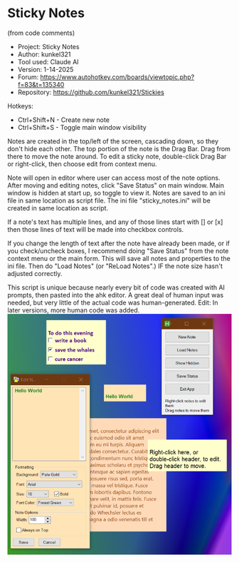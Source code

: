 # Sticky Notes
(from code comments)
* Project:    Sticky Notes
* Author:     kunkel321
* Tool used:  Claude AI
* Version:    1-14-2025
* Forum:      https://www.autohotkey.com/boards/viewtopic.php?f=83&t=135340
* Repository: https://github.com/kunkel321/Stickies     

Hotkeys:
* Ctrl+Shift+N - Create new note
* Ctrl+Shift+S - Toggle main window visibility

Notes are created in the top/left of the screen, cascading down, so they don't hide each other.  The top portion of the note is the Drag Bar.  Drag from there to move the note around.   To edit a sticky note, double-click Drag Bar or right-click, then choose edit from context menu.  

Note will open in editor where user can access most of the note options.  After moving and editing notes, click "Save Status" on main window. Main window is hidden at start up, so toggle to view it.  Notes are saved to an ini file in same location as script file. The ini file "sticky_notes.ini" will be created in same location as script.

If a note's text has multiple lines, and any of those lines start with 
[] or
[x] then those lines of text will be made into checkbox controls.  

If you change the length of text after the note have already been made, or if you check/uncheck boxes, I recommend doing "Save Status" from the note context menu or the main form.  This will save all notes and properties to the ini file.  Then do "Load Notes" (or "ReLoad Notes".) IF the note size hasn't adjusted correctly. 

This script is unique because nearly every bit of code was created with AI prompts, then pasted into the ahk editor.  A great deal of human input was needed, but very little of the actual code was human-generated.  Edit: In later versions, more human code was added.
![Screenshot of Sticky Notes tool](https://github.com/kunkel321/Stickies/blob/main/sticky_note_screenshot.PNG?raw=true)
